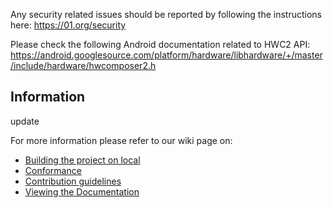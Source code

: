 Any security related issues should be reported by following the instructions here:
https://01.org/security

Please check the following Android documentation related to HWC2 API:
https://android.googlesource.com/platform/hardware/libhardware/+/master/include/hardware/hwcomposer2.h  

## Information
update

For more information please refer to our wiki page on:
* [Building the project on local](https://github.com/intel/IA-Hardware-Composer/wiki/Build)
* [Conformance](https://github.com/intel/IA-Hardware-Composer/wiki/Conformance)
* [Contribution guidelines](https://github.com/intel/IA-Hardware-Composer/wiki/Contributions)
* [Viewing the Documentation](https://github.com/intel/IA-Hardware-Composer/wiki/Documentation)
